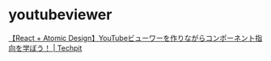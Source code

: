 # youtubeviewer

[【React + Atomic Design】YouTubeビューワーを作りながらコンポーネント指向を学ぼう！ | Techpit](https://www.techpit.jp/courses/109)
